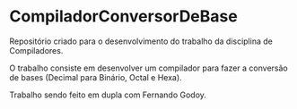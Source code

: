 # CompiladorConversorDeBase
Repositório criado para o desenvolvimento do trabalho da disciplina de Compiladores. 

O trabalho consiste em desenvolver um compilador para fazer a conversão de bases (Decimal para Binário, Octal e Hexa). 

Trabalho sendo feito em dupla com Fernando Godoy.
